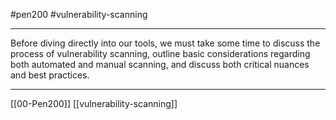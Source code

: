 #pen200 #vulnerability-scanning 

---

Before diving directly into our tools, we must take some time to discuss the process of
vulnerability scanning, outline basic considerations regarding both automated and manual
scanning, and discuss both critical nuances and best practices.

---
[[00-Pen200]]
[[vulnerability-scanning]]
